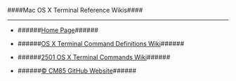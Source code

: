 
####Mac OS X Terminal Reference Wikis####

***

- ######[Home Page](https://github.com/cm85/Mac-OS-X/wiki/)######

- ######[OS X Terminal Command Definitions Wiki](https://github.com/cm85/Mac-OS-X/wiki/Useful-OS-X-Terminal-Commands-Wiki/)######

- ######[2501 OS X Terminal Commands Wiki](https://github.com/cm85/Mac-OS-X/wiki/2501-Possible-OS-X-Terminal-Commands-Wiki/)######

- ######[© CM85 GitHub Website](http://cm85.github.io/Mac-OS-X/)######
